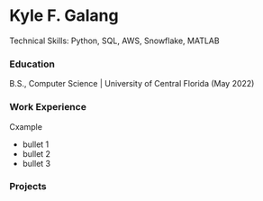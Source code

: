 # Kyle F. Galang
Technical Skills: Python, SQL, AWS, Snowflake, MATLAB

### Education
B.S., Computer Science | University of Central Florida (May 2022)

### Work Experience
Cxample 
- bullet 1
- bullet 2
- bullet 3

### Projects


